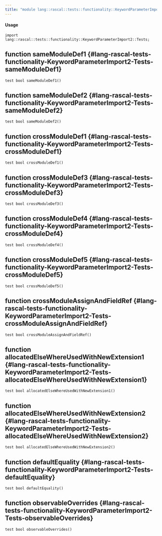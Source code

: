 ```yaml
---
title: "module lang::rascal::tests::functionality::KeywordParameterImport2::Tests"
---
```


#### Usage

`import lang::rascal::tests::functionality::KeywordParameterImport2::Tests;`


## function sameModuleDef1 {#lang-rascal-tests-functionality-KeywordParameterImport2-Tests-sameModuleDef1}

```rascal
test bool sameModuleDef1()

```

## function sameModuleDef2 {#lang-rascal-tests-functionality-KeywordParameterImport2-Tests-sameModuleDef2}

```rascal
test bool sameModuleDef2()

```

## function crossModuleDef1 {#lang-rascal-tests-functionality-KeywordParameterImport2-Tests-crossModuleDef1}

```rascal
test bool crossModuleDef1()

```

## function crossModuleDef3 {#lang-rascal-tests-functionality-KeywordParameterImport2-Tests-crossModuleDef3}

```rascal
test bool crossModuleDef3()

```

## function crossModuleDef4 {#lang-rascal-tests-functionality-KeywordParameterImport2-Tests-crossModuleDef4}

```rascal
test bool crossModuleDef4()

```

## function crossModuleDef5 {#lang-rascal-tests-functionality-KeywordParameterImport2-Tests-crossModuleDef5}

```rascal
test bool crossModuleDef5()

```

## function crossModuleAssignAndFieldRef {#lang-rascal-tests-functionality-KeywordParameterImport2-Tests-crossModuleAssignAndFieldRef}

```rascal
test bool crossModuleAssignAndFieldRef()

```

## function allocatedElseWhereUsedWithNewExtension1 {#lang-rascal-tests-functionality-KeywordParameterImport2-Tests-allocatedElseWhereUsedWithNewExtension1}

```rascal
test bool allocatedElseWhereUsedWithNewExtension1()

```

## function allocatedElseWhereUsedWithNewExtension2 {#lang-rascal-tests-functionality-KeywordParameterImport2-Tests-allocatedElseWhereUsedWithNewExtension2}

```rascal
test bool allocatedElseWhereUsedWithNewExtension2()

```

## function defaultEquality {#lang-rascal-tests-functionality-KeywordParameterImport2-Tests-defaultEquality}

```rascal
test bool defaultEquality()

```

## function observableOverrides {#lang-rascal-tests-functionality-KeywordParameterImport2-Tests-observableOverrides}

```rascal
test bool observableOverrides()

```


